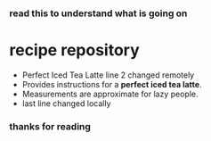 ### read this to understand what is going on
# recipe repository
- Perfect Iced Tea Latte line 2 changed remotely
- Provides instructions for a **perfect iced tea latte**.
- Measurements are approximate for lazy people.
- last line changed locally
### thanks for reading